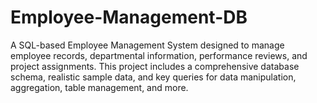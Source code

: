# Employee-Management-DB
A SQL-based Employee Management System designed to manage employee records, departmental information, performance reviews, and project assignments. This project includes a comprehensive database schema, realistic sample data, and key queries for data manipulation, aggregation, table management, and more.

